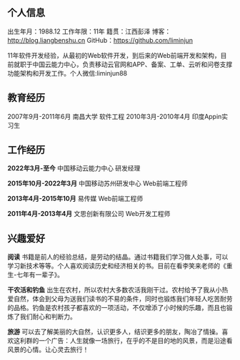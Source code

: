 ## 个人信息
出生年月：1988.12   工作年限：11年  籍贯：江西彭泽
博客：http://blog.liangbenshu.cn GitHub：https://github.com/liminjun

11年软件开发经验，从最初的Web软件开发，到后来的Web前端开发和架构，目前就职于中国云能力中心，负责移动云官网和APP、备案、工单、云听和问卷支撑功能架构和开发工作。个人微信:liminjun88
## 教育经历
2007年9月-2011年6月 南昌大学 软件工程
2010年3月-2010年4月 印度Appin实习生

## 工作经历
**2022年3月-至今**
中国移动云能力中心 研发经理

**2015年10月-2022年3月**
中国移动苏州研发中心 Web前端工程师

**2013年4月-2015年10月**
易传媒 Web前端工程师

**2011年4月-2013年4月**
文思创新有限公司 Web开发工程师

## 兴趣爱好
**阅读**
书籍是前人的经验总结，是劳动的结晶。通过书籍我们学习做人处事，可以学习新技术等等。个人喜欢阅读历史和经济相关的书。目前在看李笑来老师的《重生-七年有一辈子》。

**干农活和钓鱼**
出生在农村，所以农村大多数农活我刚干过。农村给予了我从小热爱自然，体会到父母为送我们读书的不易的条件，同时也锻炼我们年轻人吃苦耐劳的品格。钓鱼是农村孩子都喜欢的一项活动，不仅增添了小时候的乐趣，而且也锻炼了我们耐心和判断力。

**旅游**
可以去了解美丽的大自然，认识更多人，结识更多的朋友，陶冶了情操。喜欢这利群的一个广告：人生就像一场旅行，在乎的不是目的地的风景，而是沿途看风景的心情。让心灵去旅行！
